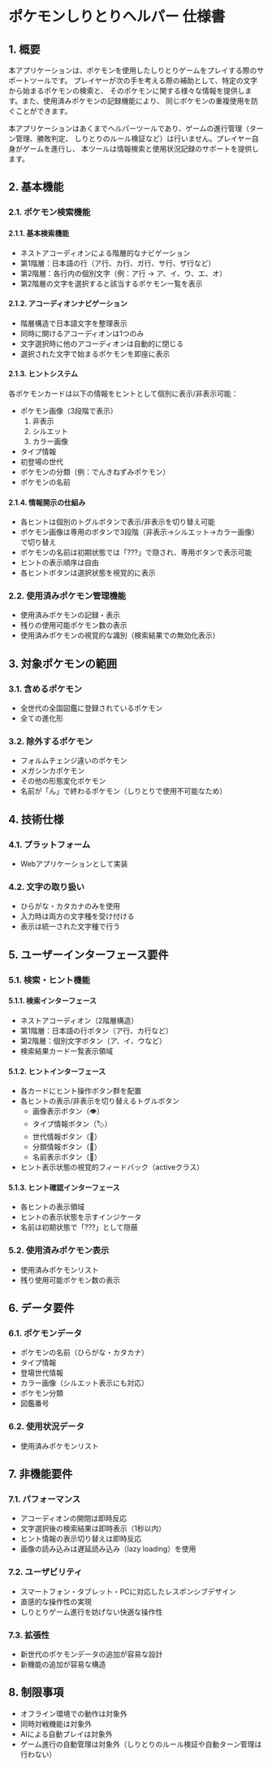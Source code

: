 # ポケモンしりとりヘルパー 仕様書

## 1. 概要

本アプリケーションは、ポケモンを使用したしりとりゲームをプレイする際のサポートツールです。
プレイヤーが次の手を考える際の補助として、特定の文字から始まるポケモンの検索と、
そのポケモンに関する様々な情報を提供します。また、使用済みポケモンの記録機能により、
同じポケモンの重複使用を防ぐことができます。

本アプリケーションはあくまでヘルパーツールであり、ゲームの進行管理（ターン管理、勝敗判定、
しりとりのルール検証など）は行いません。プレイヤー自身がゲームを進行し、
本ツールは情報検索と使用状況記録のサポートを提供します。

## 2. 基本機能

### 2.1. ポケモン検索機能

#### 2.1.1. 基本検索機能
- ネストアコーディオンによる階層的なナビゲーション
- 第1階層：日本語の行（ア行、カ行、ガ行、サ行、ザ行など）
- 第2階層：各行内の個別文字（例：ア行 → ア、イ、ウ、エ、オ）
- 第2階層の文字を選択すると該当するポケモン一覧を表示

#### 2.1.2. アコーディオンナビゲーション
- 階層構造で日本語文字を整理表示
- 同時に開けるアコーディオンは1つのみ
- 文字選択時に他のアコーディオンは自動的に閉じる
- 選択された文字で始まるポケモンを即座に表示

#### 2.1.3. ヒントシステム
各ポケモンカードは以下の情報をヒントとして個別に表示/非表示可能：
- ポケモン画像（3段階で表示）
  1. 非表示
  2. シルエット
  3. カラー画像
- タイプ情報
- 初登場の世代
- ポケモンの分類（例：でんきねずみポケモン）
- ポケモンの名前

#### 2.1.4. 情報開示の仕組み
- 各ヒントは個別のトグルボタンで表示/非表示を切り替え可能
- ポケモン画像は専用のボタンで3段階（非表示→シルエット→カラー画像）で切り替え
- ポケモンの名前は初期状態では「???」で隠され、専用ボタンで表示可能
- ヒントの表示順序は自由
- 各ヒントボタンは選択状態を視覚的に表示

### 2.2. 使用済みポケモン管理機能

- 使用済みポケモンの記録・表示
- 残りの使用可能ポケモン数の表示
- 使用済みポケモンの視覚的な識別（検索結果での無効化表示）

## 3. 対象ポケモンの範囲

### 3.1. 含めるポケモン

- 全世代の全国図鑑に登録されているポケモン
- 全ての進化形

### 3.2. 除外するポケモン

- フォルムチェンジ違いのポケモン
- メガシンカポケモン
- その他の形態変化ポケモン
- 名前が「ん」で終わるポケモン（しりとりで使用不可能なため）

## 4. 技術仕様

### 4.1. プラットフォーム

- Webアプリケーションとして実装

### 4.2. 文字の取り扱い

- ひらがな・カタカナのみを使用
- 入力時は両方の文字種を受け付ける
- 表示は統一された文字種で行う

## 5. ユーザーインターフェース要件

### 5.1. 検索・ヒント機能

#### 5.1.1. 検索インターフェース
- ネストアコーディオン（2階層構造）
- 第1階層：日本語の行ボタン（ア行、カ行など）
- 第2階層：個別文字ボタン（ア、イ、ウなど）
- 検索結果カード一覧表示領域

#### 5.1.2. ヒントインターフェース
- 各カードにヒント操作ボタン群を配置
- 各ヒントの表示/非表示を切り替えるトグルボタン
  - 画像表示ボタン（👁️）
  - タイプ情報ボタン（🏷️）
  - 世代情報ボタン（📅）
  - 分類情報ボタン（📝）
  - 名前表示ボタン（🏮）
- ヒント表示状態の視覚的フィードバック（activeクラス）

#### 5.1.3. ヒント確認インターフェース
- 各ヒントの表示領域
- ヒントの表示状態を示すインジケータ
- 名前は初期状態で「???」として隠蔽

### 5.2. 使用済みポケモン表示

- 使用済みポケモンリスト
- 残り使用可能ポケモン数の表示

## 6. データ要件

### 6.1. ポケモンデータ

- ポケモンの名前（ひらがな・カタカナ）
- タイプ情報
- 登場世代情報
- カラー画像（シルエット表示にも対応）
- ポケモン分類
- 図鑑番号

### 6.2. 使用状況データ

- 使用済みポケモンリスト

## 7. 非機能要件

### 7.1. パフォーマンス

- アコーディオンの開閉は即時反応
- 文字選択後の検索結果は即時表示（1秒以内）
- ヒント情報の表示切り替えは即時反応
- 画像の読み込みは遅延読み込み（lazy loading）を使用

### 7.2. ユーザビリティ

- スマートフォン・タブレット・PCに対応したレスポンシブデザイン
- 直感的な操作性の実現
- しりとりゲーム進行を妨げない快適な操作性

### 7.3. 拡張性

- 新世代のポケモンデータの追加が容易な設計
- 新機能の追加が容易な構造

## 8. 制限事項

- オフライン環境での動作は対象外
- 同時対戦機能は対象外
- AIによる自動プレイは対象外
- ゲーム進行の自動管理は対象外（しりとりのルール検証や自動ターン管理は行わない）

